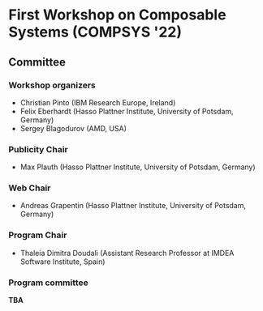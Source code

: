 # First Workshop on Composable Systems (COMPSYS '22)

## Committee

### Workshop organizers

- Christian Pinto (IBM Research Europe, Ireland)
- Felix Eberhardt (Hasso Plattner Institute, University of Potsdam, Germany)
- Sergey Blagodurov (AMD, USA)

### Publicity Chair
- Max Plauth (Hasso Plattner Institute, University of Potsdam, Germany)

### Web Chair
- Andreas Grapentin (Hasso Plattner Institute, University of Potsdam, Germany)

### Program Chair

- Thaleia Dimitra Doudali (Assistant Research Professor at IMDEA Software Institute, Spain)

### Program committee

**TBA**
